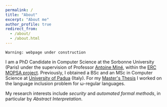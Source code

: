 ```yaml
---
permalink: /
title: "About"
excerpt: "About me"
author_profile: true
redirect_from: 
  - /about/
  - /about.html
---
```


```
Warning: webpage under construction
```

I am a PhD Candidate in Computer Science at the Sorbonne University (Paris) 
under the supervision of Professor [Antoine Miné](https://www-apr.lip6.fr/~mine/), 
within the [ERC MOPSA project](http://mopsa.lip6.fr/).
Previously, I obtained a BSc and an MSc in Computer Science at [University of Padua](https://www.unipd.it/en/) (Italy).
For my [Master's Thesis](https://github.com/parof/master-thesis) I worked on the 
language inclusion problem for ω-regular languages.

My research interests include *security* and *automated formal methods*, in particular
by *Abstract Interpretation*.